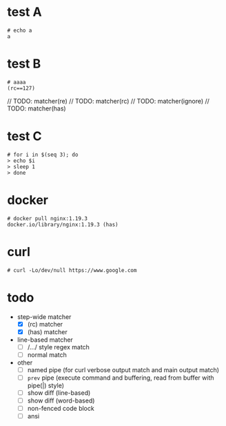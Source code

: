 # test A

  ```
  # echo a
  a
  ```

# test B

```
# aaaa
(rc==127)
```
// TODO: matcher(re)
// TODO: matcher(rc)
// TODO: matcher(ignore)
// TODO: matcher(has)

# test C

```
# for i in $(seq 3); do
> echo $i
> sleep 1
> done
```

# docker

```
# docker pull nginx:1.19.3
docker.io/library/nginx:1.19.3 (has)
```

# curl

```
# curl -Lo/dev/null https://www.google.com
```

# todo
- step-wide matcher
  - [x] (rc) matcher
  - [x] (has) matcher
- line-based matcher
  - [ ] /.../ style regex match
  - [ ] normal match
- other
  - [ ] named pipe (for curl verbose output match and main output match)
  - [ ] `prev` pipe (execute command and buffering, read from buffer with pipe(|) style)
  - [ ] show diff (line-based)
  - [ ] show diff (word-based)
  - [ ] non-fenced code block
  - [ ] ansi